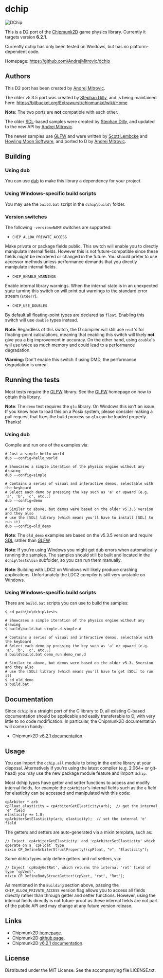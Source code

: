 # dchip

![DChip](https://raw.github.com/AndrejMitrovic/dchip/master/screenshots/dchip.png)

This is a D2 port of the [Chipmunk2D](http://chipmunk2d.net/) game physics library.
Currently it targets version **6.2.1**.

Currently dchip has only been tested on Windows,
but has no platform-dependent code.

Homepage: https://github.com/AndrejMitrovic/dchip

## Authors

This D2 port has been created by [Andrej Mitrovic].

The older v5.3.5 port was created by [Stephan Dilly],
and is being maintained here: https://bitbucket.org/Extrawurst/chipmunkd/wiki/Home

**Note:** The two ports are **not** compatible with each other.

The older [SDL]-based samples were created by [Stephan Dilly], and updated to the new API by [Andrej Mitrovic].

The newer samples use [GLFW] and were written by [Scott Lembcke] and [Howling Moon Software],
and ported to D by [Andrej Mitrovic].

[Scott Lembcke]: http://slembcke.net
[Howling Moon Software]: http://howlingmoonsoftware.com
[Stephan Dilly]: http://www.extrawurst.org
[Andrej Mitrovic]: https://github.com/AndrejMitrovic

[SDL]: http://www.libsdl.org
[GLFW]: http://www.glfw.org

## Building

### Using dub

You can use [dub] to make this library a dependency for your project.

[dub]: http://code.dlang.org/about

### Using Windows-specific build scripts

You may use the `build.bat` script in the `dchip\build\` folder.

### Version switches

The following `-version=NAME` switches are supported:

- `CHIP_ALLOW_PRIVATE_ACCESS`

Make private or package fields public. This switch will enable you to directly
manipulate internal fields. However this is not future-compatible since these fields might
be reordered or changed in the future. You should prefer to use accessor methods unless
performance demands that you directly manipulate internal fields.

- `CHIP_ENABLE_WARNINGS`

Enable internal library warnings. When the internal state is in an unexpected state
turning this switch on will print out warnings to the standard error stream (`stderr`).

- `CHIP_USE_DOUBLES`

By default all floating-point types are declared as `float`. Enabling this switch will use
`double` types instead.

**Note:** Regardless of this switch, the D compiler will still use `real`'s for floating-point calculations,
meaning that enabling this switch will likely **not** give you a big improvement in accuracy. On the
other hand, using `double`'s will use twice as much memory and could lead to a performance
degradation.

**Warning:** Don't enable this switch if using DMD, the performance degradation is unreal.

## Running the tests

Most tests require the [GLFW] library. See the [GLFW] homepage on how to obtain this library.

**Note**: The `demo` test requires the `glu` library. On Windows this isn't an issue.
If you know how to load this on a Posix system, please consider making a pull request
that fixes the build process so `glu` can be loaded properly. Thanks!

### Using dub

Compile and run one of the examples via:

```
# Just a simple hello world
dub --config=hello_world

# Showcases a simple iteration of the physics engine without any drawing
dub --config=simple

# Contains a series of visual and interactive demos, selectable with the keyboard
# Select each demo by pressing the key such as 'a' or upward (e.g. 'a', 'b', 'c', etc..)
dub --config=demo

# Similar to above, but demos were based on the older v5.3.5 version and they also
# use the [SDL] library (which means you'll have to install [SDL] to run it)
dub --config=old_demo
```

**Note**: The `old_demo` examples are based on the v5.3.5 version and require [SDL] rather than [GLFW].

**Note**: If you're using Windows you might get dub errors when automatically running the samples.
The samples should still be built and located in the `dchip\tests\bin` subfolder, so you can
run them manually.

**Note**: Building with LDC2 on Windows will likely produce crashing applications. Unfortunately
the LDC2 compiler is still very unstable on Windows.

### Using Windows-specific build scripts

There are `build.bat` scripts you can use to build the samples:

```
$ cd path\to\dchip\tests

# Showcases a simple iteration of the physics engine without any drawing
$ build\build.bat simple.d simple.d

# Contains a series of visual and interactive demos, selectable with the keyboard
# Select each demo by pressing the key such as 'a' or upward (e.g. 'a', 'b', 'c', etc..)
$ build\build.bat demo_run demo_run.d

# Similar to above, but demos were based on the older v5.3. 5version and they also
# use the [SDL] library (which means you'll have to get [SDL] to run it)
$ cd old_demo
$ build.bat
```

[SDL]: http://www.libsdl.org
[GLFW]: http://www.glfw.org

## Documentation

Since `dchip` is a straight port of the C library to D, all existing C-based documentation should be applicable and easily transferable to D, with very little to no code modification. In particular, the Chipmunk2D documentation will come in handy:

- Chipmunk2D [v6.2.1 documentation](http://chipmunk-physics.net/release/Chipmunk-6.x/Chipmunk-6.2.1-Docs/).

## Usage

You can import the `dchip.all` module to bring in the entire library at your disposal.
Alternatively if you're using the latest compiler (e.g. 2.064+ or git-head) you may
use the new package module feature and import `dchip`.

Most dchip types have getter and setter functions to access and modify internal fields,
for example the `cpArbiter`'s internal fields such as the `e` field for elasticity
can be accessed and manipulated with this code:

```
cpArbiter * arb
cpFloat elasticity = cpArbiterGetElasticity(arb);  // get the internal 'e' field
elasticity += 1.0;
cpArbiterSetElasticity(arb, elasticity);  // set the internal 'e' field
```

The getters and setters are auto-generated via a mixin template, such as:

```
// Inject 'cpArbiterGetElasticity' and 'cpArbiterSetElasticity' which operate on a `cpFloat` type.
mixin CP_DefineArbiterStructProperty!(cpFloat, "e", "Elasticity");
```

Some dchip types only define getters and not setters, via:

```
// Inject 'cpBodyGetRot', which returns the internal 'rot' field of type 'cpVect'.
mixin CP_DefineBodyStructGetter!(cpVect, "rot", "Rot");
```

As mentioned in the `Building` section above, passing the `CHIP_ALLOW_PRIVATE_ACCESS` version flag
allows you to access all fields directly rather than through getter and setter functions. However,
using the internal fields directly is not future-proof as these internal fields are not part of the
public API and may change at any future version release.

## Links

- Chipmunk2D [homepage](http://chipmunk2d.net/).
- Chipmunk2D [github page](https://github.com/slembcke/Chipmunk2D).
- Chipmunk2D [v6.2.1 documentation](http://chipmunk-physics.net/release/Chipmunk-6.x/Chipmunk-6.2.1-Docs/).

## License

Distributed under the MIT License. See the accompanying file LICENSE.txt.
